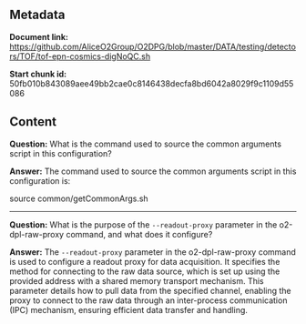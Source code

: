 ## Metadata

**Document link:** https://github.com/AliceO2Group/O2DPG/blob/master/DATA/testing/detectors/TOF/tof-epn-cosmics-digNoQC.sh

**Start chunk id:** 50fb010b843089aee49bb2cae0c8146438decfa8bd6042a8029f9c1109d55086

## Content

**Question:** What is the command used to source the common arguments script in this configuration?

**Answer:** The command used to source the common arguments script in this configuration is:

source common/getCommonArgs.sh

---

**Question:** What is the purpose of the `--readout-proxy` parameter in the o2-dpl-raw-proxy command, and what does it configure?

**Answer:** The `--readout-proxy` parameter in the o2-dpl-raw-proxy command is used to configure a readout proxy for data acquisition. It specifies the method for connecting to the raw data source, which is set up using the provided address with a shared memory transport mechanism. This parameter details how to pull data from the specified channel, enabling the proxy to connect to the raw data through an inter-process communication (IPC) mechanism, ensuring efficient data transfer and handling.